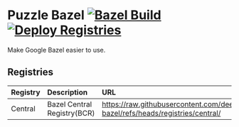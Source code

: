 # Puzzle Bazel [![Bazel Build](https://github.com/deepinthinking/puzzle-bazel/actions/workflows/bazel.yml/badge.svg)](https://github.com/deepinthinking/puzzle-bazel/actions/workflows/bazel.yml)[![Deploy Registries](https://github.com/deepinthinking/puzzle-bazel/actions/workflows/registries.yml/badge.svg)](https://github.com/deepinthinking/puzzle-bazel/actions/workflows/registries.yml)
Make Google Bazel easier to use.

## Registries
| Registry | Description | URL |
|:---|:---|:---|
| Central | Bazel Central Registry(BCR) | https://raw.githubusercontent.com/deepinthinking/puzzle-bazel/refs/heads/registries/central/ |
